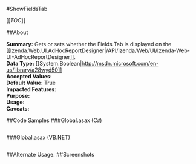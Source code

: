 #ShowFieldsTab

[[_TOC_]]

##About

**Summary:** Gets or sets whether the Fields Tab is displayed on the [[Izenda.Web.UI.AdHocReportDesigner|/API/Izenda/Web/UI/Izenda-Web-UI-AdHocReportDesigner]].  
**Data Type:** [[System.Boolean|http://msdn.microsoft.com/en-us/library/a28wyd50]]  
**Accepted Values:**   
**Default Value:** True  
**Impacted Features:**   
**Purpose:**   
**Usage:**   
**Caveats:**   

##Code Samples
###Global.asax (C♯)

```csharp
```

###Global.asax (VB.NET)

```visualbasic
```
##Alternate Usage: 
##Screenshots
